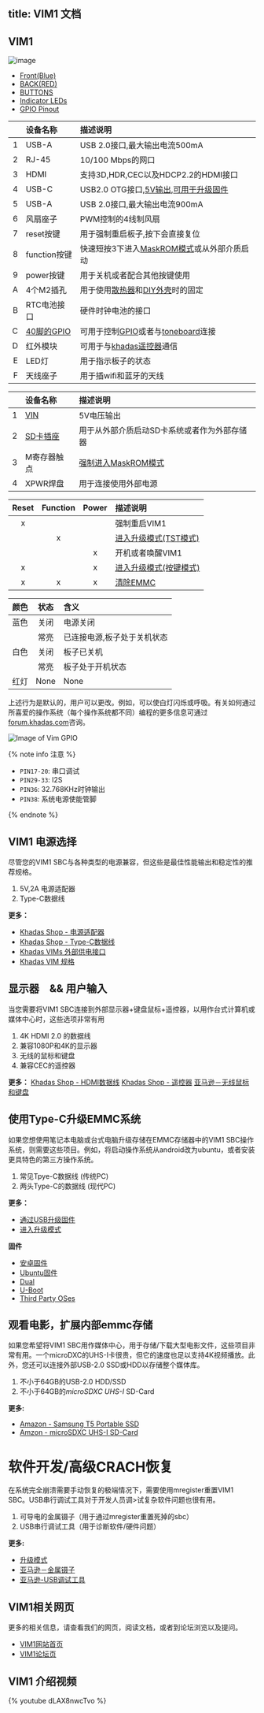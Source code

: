 title: VIM1 文档
---

## VIM1
![image](/android/images/vim1/docs_vim1.jpg)

<ul class="nav nav-tabs" id="myTab" role="tablist">
  <li class="nav-item" role="presentation">
    <a class="nav-link active" id="front-tab" data-toggle="tab" href="#front-vim1" role="tab" aria-controls="front" aria-selected="true">Front(Blue)</a>
  </li>
  <li class="nav-item" role="presentation">
    <a class="nav-link" id="back-tab" data-toggle="tab" href="#back-vim1" role="tab" aria-controls="back" aria-selected="false">BACK(RED)</a>
  </li>
  <li class="nav-item" role="presentation">
    <a class="nav-link" id="button-tab" data-toggle="tab" href="#button-vim1" role="tab" aria-controls="button" aria-selected="false">BUTTONS</a>
  </li>
  <li class="nav-item" role="presentation">
    <a class="nav-link" id="led-tab" data-toggle="tab" href="#led-vim1" role="tab" aria-controls="led" aria-selected="false">Indicator LEDs</a>
  </li>
  <li class="nav-item" role="presentation">
    <a class="nav-link" id="gpio-tab" data-toggle="tab" href="#gpio-vim1" role="tab" aria-controls="gpio" aria-selected="false">GPIO Pinout</a>
  </li>
</ul>
<div class="tab-content" id="myTabContent">
<div class="tab-pane fade show active" id="front-vim1" role="tabpanel" aria-labelledby="front-tab">

||设备名称|描述说明|
|---:|:---|:---|
|1|USB-A|USB 2.0接口,最大输出电流500mA|
|2|RJ-45|10/100 Mbps的网口|
|3|HDMI|支持3D,HDR,CEC以及HDCP2.2的HDMI接口|
|4|USB-C|USB2.0 OTG接口,[5V输出](https://www.khadas.com/product-page/power-adapter),[可用于升级固件](/android/zh-cn/vim1/UpgradeViaUSBCable.html)|
|5|USB-A|USB 2.0接口,最大输出电流900mA|
|6|风扇座子|PWM控制的4线制风扇|
|7|reset按键|用于强制重启板子,按下会直接复位|
|8|function按键|快速短按3下进入[MaskROM模式](/android/zh-cn/vim1/BootIntoUpgradeMode.html)或从外部介质启动|
|9|power按键|用于关机或者配合其他按键使用|
|A|4个M2插孔|用于使用[散热器](https://www.khadas.com/product-page/new-vim-heatsink)和[DIY外壳](https://www.khadas.com/product-page/diy-case)时的固定|
|B|RTC电池接口|硬件时钟电池的接口|
|C|[40脚的GPIO](/android/zh-cn/vim1/GPIOPinout.html)|可用于控制[GPIO](/android/zh-cn/vim1/AccessGpio.html)或者与[toneboard](https://www.khadas.com/product-page/tone-board)连接|
|D|红外模块|可用于与[khadas遥控器](https://www.khadas.com/product-page/ir-remote)通信|
|E|LED灯|用于指示板子的状态|
|F|天线座子|用于插wifi和蓝牙的天线|
</div>
<div class="tab-pane fade" id="back-vim1" role="tabpanel" aria-labelledby="back-tab">

||设备名称|描述说明|
|---:|:---|:---|
|1|[VIN](https://www.khadas.com/product-page/vin-to-vin-cable)|5V电压输出|
|2|[SD卡插座](/android/zh-cn/vim1/BootFromExtMedia.html)|用于从外部介质启动SD卡系统或者作为外部存储器|
|3|M寄存器触点|[强制进入MaskROM模式](/android/zh-cn/vim1/BootIntoUpgradeMode.html)|
|4|XPWR焊盘|用于连接使用外部电源|
</div>
<div class="tab-pane fade" id="button-vim1" role="tabpanel" aria-labelledby="button-tab">

|Reset|Function|Power|描述说明|
|:---:|:---:|:---:|:---|
|x|||强制重启VIM1|
||x||[进入升级模式(TST模式)](/android/zh-cn/vim1/BootIntoUpgradeMode.html)|
|||x|开机或者唤醒VIM1|
|x||x|[进入升级模式(按键模式)](/android/zh-cn/vim1/BootIntoUpgradeMode.html)|
|x|x|x|[清除EMMC](/android/zh-cn/vim1/EraseEMMC.html)|
</div>
<div class="tab-pane fade" id="led-vim1" role="tabpanel" aria-labelledby="led-tab">

|颜色|状态|含义|
|---:|:---:|:---|
|蓝色|关闭|电源关闭|
||常亮|已连接电源,板子处于关机状态|
|白色|关闭|板子已关机|
||常亮|板子处于开机状态|
|红灯|None|None|

上述行为是默认的，用户可以更改。例如，可以使白灯闪烁或呼吸。有关如何通过所喜爱的操作系统（每个操作系统都不同）编程的更多信息可通过[forum.khadas.com](https://forum.khadas.com)咨询。
</div>
<div class="tab-pane fade" id="gpio-vim1" role="tabpanel" aria-labelledby="gpio-tab">

![Image of Vim GPIO](/android/images/vim1/vim_pinout.png)
</div>
</div> 


{% note info 注意 %}

* `PIN17-20`: 串口调试
* `PIN29-33`: I2S
* `PIN36`: 32.768KHz时钟输出
* `PIN38`: 系统电源使能管脚

{% endnote %}

## VIM1 电源选择
尽管您的VIM1 SBC与各种类型的电源兼容，但这些是最佳性能输出和稳定性的推荐规格。

1. 5V,2A 电源适配器
2. Type-C数据线

**更多：**
* [Khadas Shop - 电源适配器](https://www.khadas.com/product-page/power-adapter)
* [Khadas Shop - Type-C数据线](https://www.khadas.com/product-page/usb-c-cable)
* [Khadas VIMs 外部供电接口](/android/zh-cn/vim1/ExtraPowerInput.html)
* [Khadas VIM 规格](https://www.khadas.com/vim)

## 显示器　&& 用户输入
当您需要将VIM1 SBC连接到外部显示器+键盘鼠标+遥控器，以用作台式计算机或媒体中心时，这些选项非常有用

1. 4K HDMI 2.0 的数据线
2. 兼容1080P和4K的显示器
3. 无线的鼠标和键盘
4. 兼容CEC的遥控器

**更多：**
[Khadas Shop - HDMI数据线](https://www.khadas.com/product-page/hdmi-cable)
[Khadas Shop - 遥控器](https://www.khadas.com/product-page/ir-remote)
[亚马逊－无线鼠标和键盘](https://www.amazon.com/s/ref=nb_sb_noss?url=search-alias%3Delectronics&field-keywords=wireless+keyboard+and+mouse&rh=n%3A172282%2Ck%3Awireless+keyboard+and+mouse)

## 使用Type-C升级EMMC系统
如果您想使用笔记本电脑或台式电脑升级存储在EMMC存储器中的VIM1 SBC操作系统，则需要这些项目。例如，将启动操作系统从android改为ubuntu，或者安装更具特色的第三方操作系统。

1. 常见Tpye-C数据线 (传统PC)
2. 两头Type-C的数据线 (现代PC)

**更多：**
* [通过USB升级固件](/android/zh-cn/vim1/UpgradeViaUSBCable.html)
* [进入升级模式](/android/zh-cn/vim1/BootIntoUpgradeMode.html)

**固件**
* [安卓固件](/android/zh-cn/vim1/FirmwareAndroid.html)
* [Ubuntu固件](/android/zh-cn/vim1/FirmwareUbuntu.html)
* [Dual](/android/zh-cn/vim1/FirmwareDualos.html)
* [U-Boot](/android/zh-cn/vim1/FirmwareUboot.html)
* [Third Party OSes](/android/zh-cn/vim1/FirmwareThirdparty.html)

## 观看电影，扩展内部emmc存储
如果您希望将VIM1 SBC用作媒体中心，用于存储/下载大型电影文件，这些项目非常有用。一个microDXC的UHS-I卡很贵，但它的速度也足以支持4K视频播放。此外，您还可以连接外部USB-2.0 SSD或HDD以存储整个媒体库。

1. 不小于64GB的USB-2.0 HDD/SSD
2. 不小于64GB的*microSDXC UHS-I* SD-Card

**更多:**
* [Amazon - Samsung T5 Portable SSD](https://www.amazon.com/Samsung-T5-Portable-SSD-MU-PA1T0B/dp/B073H552FJ/ref=sr_1_1_sspa?ie=UTF8&qid=1543995277&sr=8-1-spons&keywords=external+usb+ssd&psc=1)
* [Amzon - microSDXC UHS-I SD-Card](https://www.amazon.com/s/ref=nb_sb_noss?url=search-alias%3Daps&field-keywords=microSDXC+UHS-I&rh=i%3Aaps%2Ck%3AmicroSDXC+UHS-I)


# 软件开发/高级CRACH恢复
在系统完全崩溃需要手动恢复的极端情况下，需要使用mregister重置VIM1 SBC。USB串行调试工具对于开发人员调>试复杂软件问题也很有用。

1. 可导电的金属镊子（用于通过mregister重置死掉的sbc）
2. USB串行调试工具（用于诊断软件/硬件问题）

**更多:**
* [升级模式](/android/zh-cn/vim1/BootIntoUpgradeMode.html)
* [亚马逊－金属镊子](https://www.amazon.com/s/ref=nb_sb_noss_2?url=search-alias%3Daps&field-keywords=metal+tweezers)
* [亚马逊-USB调试工具](https://www.amazon.com/s/ref=nb_sb_noss?url=search-alias%3Daps&field-keywords=usb+serial+debug+tool&rh=i%3Aaps%2Ck%3Ausb+serial+debug+tool)

## VIM1相关网页
更多的相关信息，请查看我们的网页，阅读文档，或者到论坛浏览以及提问。
* [VIM1网站首页](https://www.khadas.com/vim)
* [VIM1论坛页](https://forum.khadas.com/c/khadas-vim)

## VIM1 介绍视频
{% youtube dLAX8nwcTvo %}

